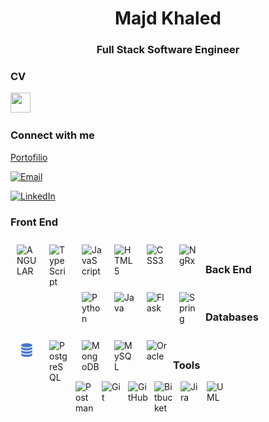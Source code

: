 <h1 align="center">Majd Khaled</h1>
<h3 align="center">Full Stack Software Engineer</h3>

### CV

<a href="https://drive.google.com/file/d/1Llu9bqofTWAU-QIB4SU5COzCvfx1Mt7B/view?usp=sharing"><img height="32" width="32" src="https://cdn.simpleicons.org/readthedocs/black/white"/></a>

### Connect with me
[Portofilio](https://majd40.netlify.app/)
&nbsp;&nbsp;

<a href="mailto:majd40098@gmail.com" target="blank"><img height="32" width="32" alt="Email" src="https://cdn.simpleicons.org/maildotru/black/white"/></a>
&nbsp;&nbsp;

<a href="https://majd40.netlify.app/" target="blank" style="background-color: white; width: 320; height: 320;">
</a>

<a href="https://linkedin.com/in/majd40" target="blank"><img height="32" width="32" alt="LinkedIn" src="https://cdn.simpleicons.org/linkedin/black/white"/></a>

### Front End

<img align="left" alt="ANGULAR" width="32px" style="padding:10px;" src="https://cdn.jsdelivr.net/gh/devicons/devicon/icons/angularjs/angularjs-plain.svg" />
<img align="left" alt="TypeScript" width="32px" style="padding:10px;" src="https://cdn.jsdelivr.net/gh/devicons/devicon/icons/typescript/typescript-plain.svg" />
<img align="left" alt="JavaScript" width="32px" style="padding:10px;" src="https://cdn.jsdelivr.net/gh/devicons/devicon/icons/javascript/javascript-plain.svg" />
<img align="left" alt="HTML5" width="32px" style="padding:10px;" src="https://cdn.jsdelivr.net/gh/devicons/devicon/icons/html5/html5-original.svg" />
<img align="left" alt="CSS3" width="32px" style="padding:10px;" src="https://cdn.jsdelivr.net/gh/devicons/devicon/icons/css3/css3-original.svg" />
<img align="left" alt="NgRx" width="32px" style="padding:10px;" src="https://cdn.jsdelivr.net/gh/devicons/devicon/icons/redux/redux-original.svg" />

</br>

### Back End

<img align="left" alt="Python" width="32px" style="padding:10px;" src="https://cdn.jsdelivr.net/gh/devicons/devicon/icons/python/python-original.svg" />
<img align="left" alt="Java" width="32px" style="padding:10px;" src="https://cdn.jsdelivr.net/gh/devicons/devicon/icons/java/java-original.svg" />
<img align="left" alt="Flask" width="32px" style="padding:10px;" src="https://cdn.jsdelivr.net/gh/devicons/devicon/icons/flask/flask-original-wordmark.svg" />
<img align="left" alt="Spring" width="32px" style="padding:10px;" src="https://cdn.jsdelivr.net/gh/devicons/devicon/icons/spring/spring-original.svg" />

</br>

### Databases

<img align="left" alt="SQL" width="32px" style="padding:10px;" src="https://raw.githubusercontent.com/github/explore/80688e429a7d4ef2fca1e82350fe8e3517d3494d/topics/sql/sql.png" />
<img align="left" alt="PostgreSQL" width="32px" style="padding:10px;" src="https://cdn.jsdelivr.net/gh/devicons/devicon/icons/postgresql/postgresql-plain-wordmark.svg" />
<img align="left" alt="MongoDB" width="32px" style="padding:10px;" src="https://cdn.jsdelivr.net/gh/devicons/devicon/icons/mongodb/mongodb-plain-wordmark.svg" />
<img align="left" alt="MySQL" width="32px" style="padding:10px;" src="https://cdn.jsdelivr.net/gh/devicons/devicon/icons/mysql/mysql-plain-wordmark.svg" />
<img align="left" alt="Oracle" width="32px" style="padding:10px;" src="https://cdn.jsdelivr.net/gh/devicons/devicon/icons/oracle/oracle-original.svg" />

</br>

### Tools

<img align="left" alt="Postman" width="32px" style="padding-right:10px;" src="https://cdn.jsdelivr.net/gh/devicons/devicon@latest/icons/postman/postman-original.svg" />
<img align="left" alt="Git" width="32px" style="padding-right:10px;" src="https://cdn.jsdelivr.net/gh/devicons/devicon@latest/icons/git/git-plain-wordmark.svg" />
<img align="left" alt="GitHub" width="32px" style="padding-right:10px;" src="https://cdn.jsdelivr.net/gh/devicons/devicon@latest/icons/github/github-original-wordmark.svg"/>
<img align="left" alt="Bitbucket" width="32px" style="padding-right:10px;" src="https://cdn.jsdelivr.net/gh/devicons/devicon@latest/icons/bitbucket/bitbucket-original-wordmark.svg" />
<img align="left" alt="Jira" width="32px" style="padding-right:10px;" src="https://cdn.jsdelivr.net/gh/devicons/devicon@latest/icons/jira/jira-original-wordmark.svg" />
<img align="left" alt="UML" width="32px" style="padding-right:10px;" src="https://cdn.jsdelivr.net/gh/devicons/devicon@latest/icons/unifiedmodelinglanguage/unifiedmodelinglanguage-original.svg" />
